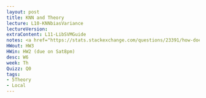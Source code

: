 ```yaml
---
layout: post
title: KNN and Theory
lecture: L10-KNNbiasVariance
lectureVersion: 
extraContent: L11-LibSVMGuide 
notes: <a href="https://stats.stackexchange.com/questions/23391/how-does-a-support-vector-machine-svm-work"> Useful SVM </a> 
HWout: HW3
HWin: HW2 (due on Sat8pm)  
desc: W6
week: Th
Quizz: Q0
tags:
- 5Theory
- Local
---
```

